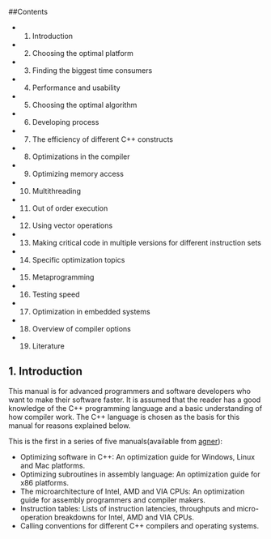 ##Contents
- 1. Introduction
- 2. Choosing the optimal platform
- 3. Finding the biggest time consumers
- 4. Performance and usability
- 5. Choosing the optimal algorithm
- 6. Developing process
- 7. The efficiency of different C++ constructs
- 8. Optimizations in the compiler
- 9. Optimizing memory access
- 10. Multithreading
- 11. Out of order execution
- 12. Using vector operations
- 13. Making critical code in multiple versions for different instruction sets
- 14. Specific optimization topics
- 15. Metaprogramming
- 16. Testing speed
- 17. Optimization in embedded systems
- 18. Overview of compiler options
- 19. Literature

## 1. Introduction
This manual is for advanced programmers and software developers who want to make their software faster. 
It is assumed that the reader has a good knowledge of the C++ programming language and a basic understanding 
of how compiler work. The C++ language is chosen as the basis for this manual for reasons explained below.


This is the first in a series of five manuals(available from [agner](http://www.agner.org/optimize/)):

- Optimizing software in C++: An optimization guide for Windows, Linux and Mac platforms.
- Optimizing subroutines in assembly language: An optimization guide for x86 platforms.
- The microarchitecture of Intel, AMD and VIA CPUs: An optimization guide for assembly programmers and compiler makers.
- Instruction tables: Lists of instruction latencies, throughputs and micro-operation breakdowns for Intel, AMD and VIA CPUs.
- Calling conventions for different C++ compilers and operating systems.
 
